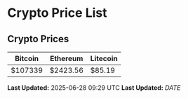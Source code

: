 # Crypto Price List

## Crypto Prices
| Bitcoin | Ethereum | Litecoin |
| ------- | -------- | -------- |
| $107339 | $2423.56 | $85.19 |
**Last Updated:** 2025-06-28 09:29 UTC
**Last Updated:** $DATE$
